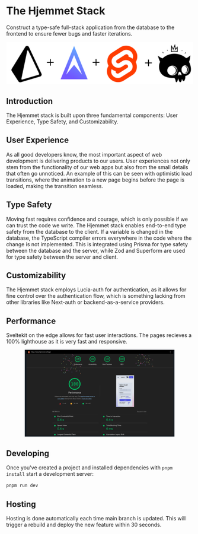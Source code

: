 # The Hjemmet Stack

Construct a type-safe full-stack application from the database to the frontend to ensure fewer bugs and faster iterations.

![The stack](static/Hjemmet%20stack.png)

## Introduction

The Hjemmet stack is built upon three fundamental components: User Experience, Type Safety, and Customizability.

## User Experience

As all good developers know, the most important aspect of web development is delivering products to our users. User experiences not only stem from the functionality of our web apps but also from the small details that often go unnoticed. An example of this can be seen with optimistic load transitions, where the animation to a new page begins before the page is loaded, making the transition seamless.

## Type Safety

Moving fast requires confidence and courage, which is only possible if we can trust the code we write. The Hjemmet stack enables end-to-end type safety from the database to the client. If a variable is changed in the database, the TypeScript compiler errors everywhere in the code where the change is not implemented. This is integrated using Prisma for type safety between the database and the server, while Zod and Superform are used for type safety between the server and client.

## Customizability

The Hjemmet stack employs Lucia-auth for authentication, as it allows for fine control over the authentication flow, which is something lacking from other libraries like Next-auth or backend-as-a-service providers.

## Performance

Sveltekit on the edge allows for fast user interactions. The pages recieves a 100% lighthouse as it is very fast and responsive. 

<p align="center">
  <img src="static/Lighthouse_score_login.png" alt="Lighthouse performance" style="width: 80%">
</p>

## Developing

Once you've created a project and installed dependencies with `pnpm install` start a development server:

```bash
pnpm run dev
```

## Hosting

Hosting is done automatically each time main branch is updated. This will trigger a rebuild and deploy the new feature within 30 seconds.
